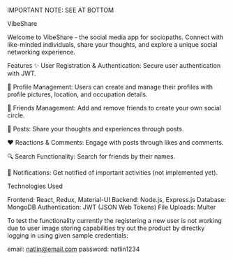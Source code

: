 IMPORTANT NOTE: SEE AT BOTTOM



VibeShare

Welcome to VibeShare - the social media app for sociopaths. Connect with like-minded individuals, share your thoughts, and explore a unique social networking experience.

Features
✨ User Registration & Authentication: Secure user authentication with JWT.

👤 Profile Management: Users can create and manage their profiles with profile pictures, location, and occupation details.

👥 Friends Management: Add and remove friends to create your own social circle.

📝 Posts: Share your thoughts and experiences through posts.

❤️ Reactions & Comments: Engage with posts through likes and comments.

🔍 Search Functionality: Search for friends by their names.

🔔 Notifications: Get notified of important activities (not implemented yet).

Technologies Used

Frontend: React, Redux, Material-UI
Backend: Node.js, Express.js
Database: MongoDB
Authentication: JWT (JSON Web Tokens)
File Uploads: Multer



To test the functionality currently the registering a new user is not working due to user image storing capabilities
try out the product by directky logging in using given sample credentials:

email: natlin@email.com
password: natlin1234
